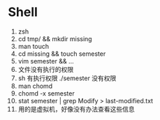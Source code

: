 # Shell

1. zsh
2. cd tmp/ && mkdir missing
3. man touch
4. cd missing && touch semester
5. vim semester && ...
6. 文件没有执行的权限
7. sh 有执行权限 ./semester 没有权限
8. man chomd
9. chomd -x semester
10. stat semester | grep Modify > last-modified.txt
11. 用的是虚拟机，好像没有办法查看这些信息
